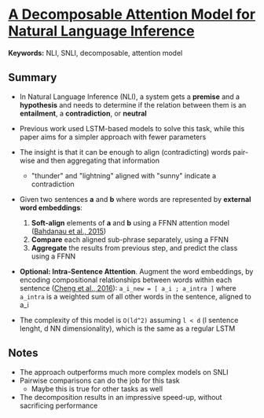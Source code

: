 # [A Decomposable Attention Model for Natural Language Inference](https://arxiv.org/abs/1606.01933)

**Keywords:** NLI, SNLI, decomposable, attention model

## Summary

- In Natural Language Inference (NLI), a system gets a **premise** and a **hypothesis** and needs to determine if the relation between them is an **entailment**, a **contradiction**, or **neutral**

- Previous work used LSTM-based models to solve this task, while this paper aims for a simpler approach with fewer parameters

- The insight is that it can be enough to align (contradicting) words pair-wise and then aggregating that information 

  * "thunder" and "lightning" aligned with "sunny" indicate a contradiction

- Given two sentences **a** and **b** where words are represented by **external word embeddings**:

  1. **Soft-align** elements of **a** and **b** using a FFNN attention model ([Bahdanau et al., 2015](https://arxiv.org/abs/1409.0473))
  2. **Compare** each aligned sub-phrase separately, using a FFNN
  3. **Aggregate** the results from previous step, and predict the class using a FFNN

- **Optional: Intra-Sentence Attention**. Augment the word embeddings, by encoding compositional relationships between words within each sentence ([Cheng et al., 2016](https://arxiv.org/abs/1601.06733)): `a_i_new = [ a_i ; a_intra ]` where `a_intra` is a weighted sum of all other words in the sentence, aligned to a_i

- The complexity of this model is `O(ld^2)` assuming `l < d` (l sentence lenght, d NN dimensionality), which is the same as a regular LSTM

## Notes

- The approach outperforms much more complex models on SNLI
- Pairwise comparisons can do the job for this task
  * Maybe this is true for other tasks as well
- The decomposition results in an impressive speed-up, without sacrificing performance

